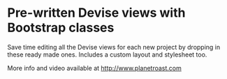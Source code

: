 # Pre-written Devise views with Bootstrap classes
Save time editing all the Devise views for each new project by dropping in these ready made ones. Includes a custom layout and stylesheet too.

More info and video available at http://www.planetroast.com
